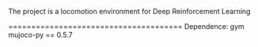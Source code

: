The project is a locomotion environment for Deep Reinforcement Learning

======================================
Dependence:
gym 
mujoco-py == 0.5.7
  